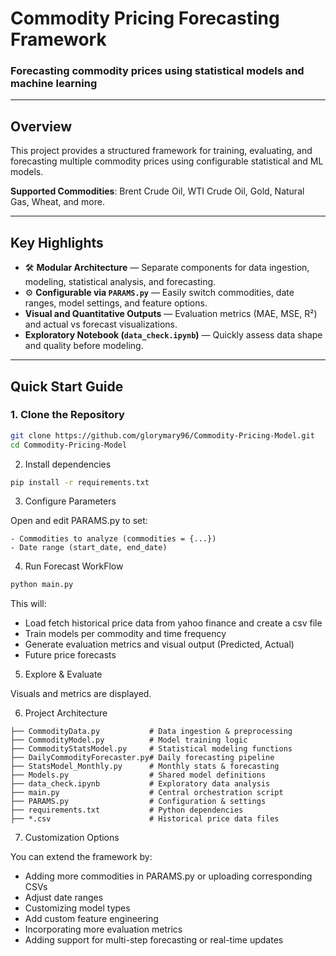 # Commodity Pricing Forecasting Framework

### Forecasting commodity prices using statistical models and machine learning

---

##  Overview

This project provides a structured framework for training, evaluating, and forecasting multiple commodity prices using configurable statistical and ML models.

**Supported Commodities**: Brent Crude Oil, WTI Crude Oil, Gold, Natural Gas, Wheat, and more.

---

##  Key Highlights

- 🛠 **Modular Architecture** — Separate components for data ingestion, modeling, statistical analysis, and forecasting.
- ⚙ **Configurable via `PARAMS.py`** — Easily switch commodities, date ranges, model settings, and feature options.
-  **Visual and Quantitative Outputs** — Evaluation metrics (MAE, MSE, R²) and actual vs forecast visualizations.
-  **Exploratory Notebook (`data_check.ipynb`)** — Quickly assess data shape and quality before modeling.

---

##  Quick Start Guide

### 1. Clone the Repository
```bash
git clone https://github.com/glorymary96/Commodity-Pricing-Model.git
cd Commodity-Pricing-Model
```

2. Install dependencies
```bash
pip install -r requirements.txt
```

3. Configure Parameters

Open and edit PARAMS.py to set:

    - Commodities to analyze (commodities = {...})
    - Date range (start_date, end_date)

4. Run Forecast WorkFlow
```bash
python main.py
```
This will:
- Load fetch historical price data from yahoo finance and create a csv file
- Train models per commodity and time frequency
- Generate evaluation metrics and visual output (Predicted, Actual)
-  Future price forecasts

5. Explore & Evaluate

Visuals and metrics are displayed.

6. Project Architecture
```
├── CommodityData.py           # Data ingestion & preprocessing
├── CommodityModel.py          # Model training logic
├── CommodityStatsModel.py     # Statistical modeling functions
├── DailyCommodityForecaster.py# Daily forecasting pipeline
├── StatsModel_Monthly.py      # Monthly stats & forecasting
├── Models.py                  # Shared model definitions
├── data_check.ipynb           # Exploratory data analysis
├── main.py                    # Central orchestration script
├── PARAMS.py                  # Configuration & settings
├── requirements.txt           # Python dependencies
├── *.csv                      # Historical price data files
```

7. Customization Options

You can extend the framework by:
- Adding more commodities in PARAMS.py or uploading corresponding CSVs
- Adjust date ranges
- Customizing model types
- Add custom feature engineering
- Incorporating more evaluation metrics
- Adding support for multi-step forecasting or real-time updates

